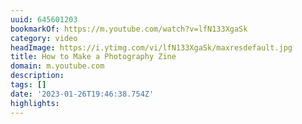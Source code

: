 ```yaml
---
uuid: 645601203
bookmarkOf: https://m.youtube.com/watch?v=lfN133XgaSk
category: video
headImage: https://i.ytimg.com/vi/lfN133XgaSk/maxresdefault.jpg
title: How to Make a Photography Zine
domain: m.youtube.com
description: 
tags: []
date: '2023-01-26T19:46:38.754Z'
highlights: 
---
```




